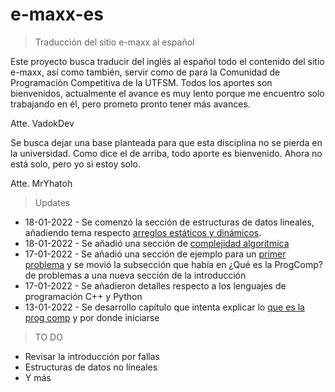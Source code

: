 # e-maxx-es

> Traducción del sitio e-maxx al español

Este proyecto busca traducir del inglés al español todo el contenido del sitio e-maxx, así como también, servir como de para la Comunidad de Programación Competitiva de la UTFSM. Todos los aportes son bienvenidos, actualmente el avance es muy lento porque me encuentro solo trabajando en él, pero prometo pronto tener más avances.

Atte. VadokDev

Se busca dejar una base planteada para que esta disciplina no se pierda en la universidad. Como dice el de arriba, todo aporte es bienvenido. Ahora no está solo, pero yo si estoy solo.

Atte. MrYhatoh

> Updates

* 18-01-2022 - Se comenzó la sección de estructuras de datos lineales, añadiendo tema respecto [arreglos estáticos y dinámicos](edd_lineales/arreglos.md).
* 18-01-2022 - Se añadió una sección de [complejidad algorítmica](/introduccion/complejidad.md)
* 17-01-2022 - Se añadió una sección de ejemplo para un [primer problema](introduccion/primer_problema.md) y se movió la subsección que había en ¿Qué es la ProgComp? de problemas a una nueva sección de la introducción
* 17-01-2022 - Se añadieron detalles respecto a los lenguajes de programación C++ y Python
* 13-01-2022 - Se desarrollo capítulo que intenta explicar lo [que es la prog comp](introduccion/que_es_cp.md) y por donde iniciarse 

> TO DO

* Revisar la introducción por fallas
* Estructuras de datos no líneales
* Y más
